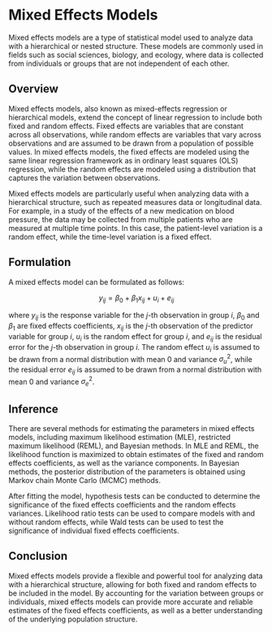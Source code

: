 # Mixed Effects Models

Mixed effects models are a type of statistical model used to analyze data with a hierarchical or nested structure. These models are commonly used in fields such as social sciences, biology, and ecology, where data is collected from individuals or groups that are not independent of each other.

## Overview

Mixed effects models, also known as mixed-effects regression or hierarchical models, extend the concept of linear regression to include both fixed and random effects. Fixed effects are variables that are constant across all observations, while random effects are variables that vary across observations and are assumed to be drawn from a population of possible values. In mixed effects models, the fixed effects are modeled using the same linear regression framework as in ordinary least squares (OLS) regression, while the random effects are modeled using a distribution that captures the variation between observations.

Mixed effects models are particularly useful when analyzing data with a hierarchical structure, such as repeated measures data or longitudinal data. For example, in a study of the effects of a new medication on blood pressure, the data may be collected from multiple patients who are measured at multiple time points. In this case, the patient-level variation is a random effect, while the time-level variation is a fixed effect.

## Formulation

A mixed effects model can be formulated as follows:

$$ y_{ij} = \beta_0 + \beta_1 x_{ij} + u_i + e_{ij} $$

where $y_{ij}$ is the response variable for the $j$-th observation in group $i$, $\beta_0$ and $\beta_1$ are fixed effects coefficients, $x_{ij}$ is the $j$-th observation of the predictor variable for group $i$, $u_i$ is the random effect for group $i$, and $e_{ij}$ is the residual error for the $j$-th observation in group $i$. The random effect $u_i$ is assumed to be drawn from a normal distribution with mean $0$ and variance $\sigma_u^2$, while the residual error $e_{ij}$ is assumed to be drawn from a normal distribution with mean $0$ and variance $\sigma_e^2$.

## Inference

There are several methods for estimating the parameters in mixed effects models, including maximum likelihood estimation (MLE), restricted maximum likelihood (REML), and Bayesian methods. In MLE and REML, the likelihood function is maximized to obtain estimates of the fixed and random effects coefficients, as well as the variance components. In Bayesian methods, the posterior distribution of the parameters is obtained using Markov chain Monte Carlo (MCMC) methods.

After fitting the model, hypothesis tests can be conducted to determine the significance of the fixed effects coefficients and the random effects variances. Likelihood ratio tests can be used to compare models with and without random effects, while Wald tests can be used to test the significance of individual fixed effects coefficients.

## Conclusion

Mixed effects models provide a flexible and powerful tool for analyzing data with a hierarchical structure, allowing for both fixed and random effects to be included in the model. By accounting for the variation between groups or individuals, mixed effects models can provide more accurate and reliable estimates of the fixed effects coefficients, as well as a better understanding of the underlying population structure.
